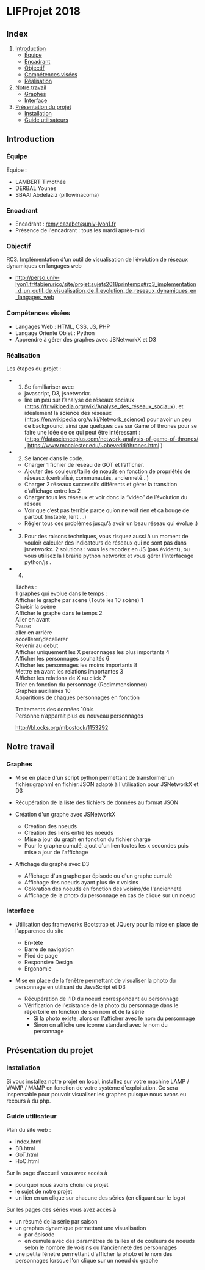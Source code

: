 # LIFProjet 2018

## Index

1. [Introduction](#introduction)
    * [Équipe](#equipe)
    * [Encadrant](#encadrant)
    * [Objectif](#objectif)
    * [Compétences visées](#competences-visees)
    * [Réalisation](#realisation)
1. [Notre travail](#notre-travail)
    * [Graphes](#graphes)
    * [Interface](#interface)
1. [Présentation du projet](#presentation-du-projet)
    * [Installation](#installation)
    * [Guide utilisateurs](#guide-utilisateur)

<a name="introduction"></a>
## Introduction


[//]: # "{{{"

<a name="equipe"></a>
### Équipe

Equipe :
- LAMBERT Timothée
- DERBAL Younes
- SBAAI Abdelaziz (pillowinacoma)


<a name="encadrant"></a>
### Encadrant

- Encadrant : remy.cazabet@univ-lyon1.fr
- Présence de l'encadrant : tous les mardi après-midi

<a name="objectif"></a>
### Objectif

RC3. Implémentation d’un outil de visualisation de l’évolution de réseaux dynamiques en langages web
- http://perso.univ-lyon1.fr/fabien.rico/site/projet:sujets2018printemps#rc3_implementation_d_un_outil_de_visualisation_de_l_evolution_de_reseaux_dynamiques_en_langages_web


<a name="competences-visees"></a>
### Compétences visées

- Langages Web : HTML, CSS, JS, PHP
- Langage Orienté Objet : Python
- Apprendre à gérer des graphes avec JSNetworkX et D3


<a name="realisation"></a>
### Réalisation

Les étapes du projet :
- 1) Se familiariser avec
    - javascript, D3, jsnetworkx.
    - lire un peu sur l’analyse de réseaux sociaux (https://fr.wikipedia.org/wiki/Analyse_des_réseaux_sociaux), et idéalement la science des réseaux (https://en.wikipedia.org/wiki/Network_science) pour avoir un peu de background, ainsi que quelques cas sur Game of thrones pour se faire une idée de ce qui peut être intéressant : (https://datascienceplus.com/network-analysis-of-game-of-thrones/ , https://www.macalester.edu/~abeverid/thrones.html )

- 2) Se lancer dans le code.
    - Charger 1 fichier de réseau de GOT et l’afficher.
    - Ajouter des couleurs/taille de nœuds en fonction de propriétés de réseaux (centralisé, communautés, ancienneté…)
    - Charger 2 réseaux successifs différents et gérer la transition d’affichage entre les 2
    - Charger tous les réseaux et voir donc la “vidéo” de l’évolution du réseau
    - Voir que c’est pas terrible parce qu’on ne voit rien et ça bouge de partout (instable, lent …)
    - Régler tous ces problèmes jusqu’à avoir un beau réseau qui évolue :)

- 3) Pour des raisons techniques, vous risquez aussi à un moment de vouloir calculer des indicateurs de réseaux qui ne sont pas dans jsnetworkx. 2 solutions : vous les recodez en JS (pas évident), ou vous utilisez la librairie python networkx et vous gérer l’interfacage python/js .

- 4)
    Tâches : <br/>
    1 graphes qui evolue dans le temps : <br/>
    Afficher le graphe par scene (Toute les 10 scène) 				1<br/>
    	Choisir la scène<br/>
    Afficher le graphe dans le temps								2<br/>
    	Aller en avant<br/>
    	Pause<br/>
    	aller en arrière<br/>
    	accellerer\decellerer<br/>
    	Revenir au debut <br/>
    Afficher uniquement les X personnages les plus importants		4<br/>
    Afficher les personnages souhaités								6<br/>
    Afficher les personnages les moins importants					8<br/>
    Mettre en avant les relations importantes						3<br/>
    Afficher les relations de X au click							7<br/>
    	Trier en fonction du personnage (Redimmensionner) <br/>
    Graphes auxiliaires												10<br/>
    	Apparitions de chaques personnages en fonction<br/>

    Traitements des données											10bis<br/>
    	Personne n’apparait plus ou nouveau personnages<br/>

    http://bl.ocks.org/mbostock/1153292

[//]: # "}}}"


<a name="notre-travail"></a>
## Notre travail


[//]: # "{{{"

<a name="graphes"></a>
### Graphes

- Mise en place d'un script python permettant de transformer un fichier.graphml en fichier.JSON adapté à l'utilisation pour JSNetworkX et D3
- Récupération de la liste des fichiers de données au format JSON
- Création d'un graphe avec JSNetworkX
    - Création des noeuds
    - Création des liens entre les noeuds
    - Mise a jour du graph en fonction du fichier chargé
    - Pour le graphe cumulé, ajout d'un lien toutes les x secondes puis mise a jour de l'affichage

- Affichage du graphe avec D3
    - Affichage d'un graphe par épisode ou d'un graphe cumulé
    - Affichage des noeuds ayant plus de x voisins
    - Coloration des noeuds en fonction des voisins/de l'ancienneté
    - Affichage de la photo du personnage en cas de clique sur un noeud


<a name="interface"></a>
### Interface

- Utilisation des frameworks Bootstrap et JQuery pour la mise en place de l'apparence du site
    - En-tête
    - Barre de navigation
    - Pied de page
    - Responsive Design
    - Ergonomie

- Mise en place de la fenêtre permettant de visualiser la photo du personnage en utilisant du JavaScript et D3
    - Récupération de l'ID du noeud correspondant au personnage
    - Vérification de l'existance de la photo du personnage dans le répertoire en fonction de son nom et de la série
        - Si la photo existe, alors on l'afficher avec le nom du personnage
        - Sinon on affiche une iconne standard avec le nom du personnage

[//]: # "}}}"



<a name="presentation-du-projet"></a>
## Présentation du projet


[//]: # "{{{"

<a name="installation"></a>
### Installation

Si vous installez notre projet en local, installez sur votre machine LAMP / WAMP / MAMP en fonction de votre système d'exploitation.
Ce sera inspensable pour pouvoir visualiser les graphes puisque nous avons eu recours à du php.

<a name="guide-utilisateurs"></a>
### Guide utilisateur

Plan du site web :
- index.html
- BB.html
- GoT.html
- HoC.html

Sur la page d'accueil vous avez accès à
- pourquoi nous avons choisi ce projet
- le sujet de notre projet
- un lien en un clique sur chacune des séries (en cliquant sur le logo)

Sur les pages des séries vous avez accès à
- un résumé de la série par saison
- un graphes dynamique permettant une visualisation
    - par épisode
    - en cumulé avec des paramètres de tailles et de couleurs de noeuds selon le nombre de voisins ou l'ancienneté des personnages
- une petite fênetre permettant d'afficher la photo et le nom des personnages lorsque l'on clique sur un noeud du graphe

[//]: # "}}}"
